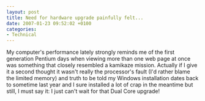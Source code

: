 ```yaml
---
layout: post
title: Need for hardware upgrade painfully felt...
date: 2007-01-23 09:52:02 +0100
categories:
- Technical
---
```

My computer's performance lately strongly reminds me of the first generation Pentium days when viewing more than one web page at once was something that closely resembled a kamikaze mission. Actually if I give it a second thought it wasn't really the processor's fault (I'd rather blame the limited memory) and truth to be told my Windows installation dates back to sometime last year and I sure installed a lot of crap in the meantime but still, I must say it: I just can't wait for that Dual Core upgrade!

